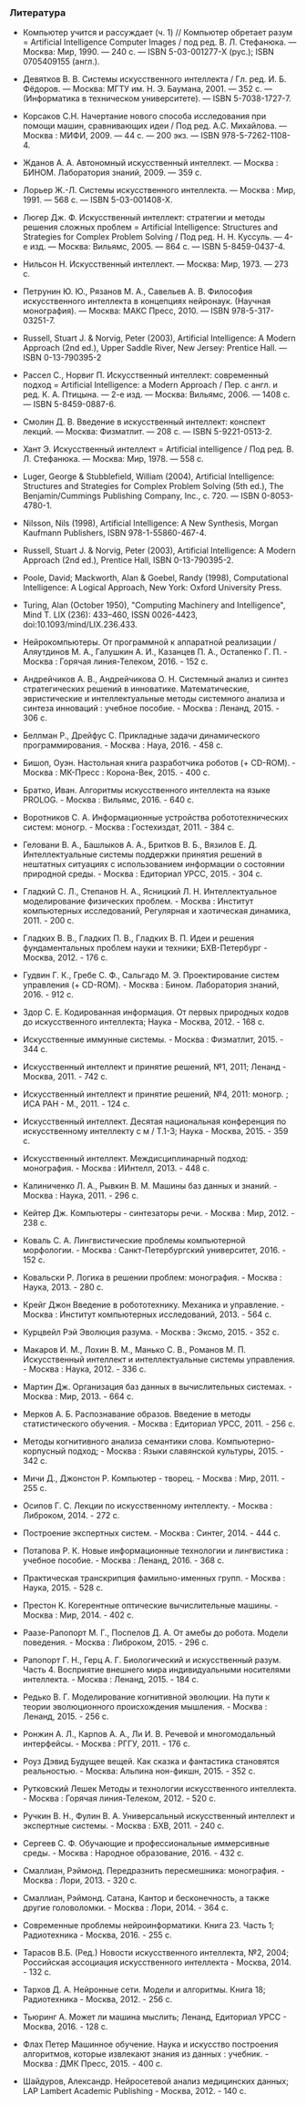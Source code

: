 ### Литература

* Компьютер учится и рассуждает (ч. 1) // Компьютер обретает разум = Artificial Intelligence Computer Images / под ред. В. Л. Стефанюка. — Москва: Мир, 1990. — 240 с. — ISBN 5-03-001277-X (рус.); ISBN 0705409155 (англ.).

* Девятков В. В. Системы искусственного интеллекта / Гл. ред. И. Б. Фёдоров. — Москва: МГТУ им. Н. Э. Баумана, 2001. — 352 с. — (Информатика в техническом университете). — ISBN 5-7038-1727-7.

* Корсаков С.Н. Начертание нового способа исследования при помощи машин, сравнивающих идеи / Под ред. А.С. Михайлова. — Москва : МИФИ, 2009. — 44 с. — 200 экз. — ISBN 978-5-7262-1108-4.

* Жданов А. А. Автономный искусственный интеллект. — Москва : БИНОМ. Лаборатория знаний, 2009. — 359 с.

* Лорьер Ж.-Л. Системы искусственного интеллекта. — Москва : Мир, 1991. — 568 с. — ISBN 5-03-001408-X.

* Люгер Дж. Ф. Искусственный интеллект: стратегии и методы решения сложных проблем = Artificial Intelligence: Structures and Strategies for Complex Problem Solving / Под ред. Н. Н. Куссуль. — 4-е изд. — Москва: Вильямс, 2005. — 864 с. — ISBN 5-8459-0437-4.

* Нильсон Н. Искусственный интеллект. — Москва: Мир, 1973. — 273 с.

* Петрунин Ю. Ю., Рязанов М. А., Савельев А. В. Философия искусственного интеллекта в концепциях нейронаук. (Научная монография). — Москва: МАКС Пресс, 2010. — ISBN 978-5-317-03251-7.

* Russell, Stuart J. & Norvig, Peter (2003), Artificial Intelligence: A Modern Approach (2nd ed.), Upper Saddle River, New Jersey: Prentice Hall. — ISBN 0-13-790395-2

* Рассел С., Норвиг П. Искусственный интеллект: современный подход = Artificial Intelligence: a Modern Approach / Пер. с англ. и ред. К. А. Птицына. — 2-е изд. — Москва: Вильямс, 2006. — 1408 с. — ISBN 5-8459-0887-6.

* Смолин Д. В. Введение в искусственный интеллект: конспект лекций. — Москва: Физматлит. — 208 с. — ISBN 5-9221-0513-2.

* Хант Э. Искусственный интеллект = Artificial intelligence / Под ред. В. Л. Стефанюка. — Москва: Мир, 1978. — 558 с.

* Luger, George & Stubblefield, William (2004), Artificial Intelligence: Structures and Strategies for Complex Problem Solving (5th ed.), The Benjamin/Cummings Publishing Company, Inc., с. 720. — ISBN 0-8053-4780-1.

* Nilsson, Nils (1998), Artificial Intelligence: A New Synthesis, Morgan Kaufmann Publishers, ISBN 978-1-55860-467-4.

* Russell, Stuart J. & Norvig, Peter (2003), Artificial Intelligence: A Modern Approach (2nd ed.), Prentice Hall, ISBN 0-13-790395-2.

* Poole, David; Mackworth, Alan & Goebel, Randy (1998), Computational Intelligence: A Logical Approach, New York: Oxford University Press.

* Turing, Alan (October 1950), "Computing Machinery and Intelligence", Mind Т. LIX (236): 433–460, ISSN 0026-4423, doi:10.1093/mind/LIX.236.433.

* Нейрокомпьютеры. От программной к аппаратной реализации / Аляутдинов М. А., Галушкин А. И., Казанцев П. А., Остапенко Г. П. - Москва : Горячая линия-Телеком, 2016. - 152 c.

* Андрейчиков А. В., Андрейчикова О. Н. Системный анализ и синтез стратегических решений в инноватике. Математические, эвристические и интеллектуальные методы системного анализа и синтеза инноваций : учебное пособие. - Москва : Ленанд, 2015. - 306 c.

* Беллман Р., Дрейфус С. Прикладные задачи динамического программирования. - Москва : Науа, 2016. - 458 c.

* Бишоп, Оуэн. Настольная книга разработчика роботов (+ CD-ROM). - Москва : МК-Пресс : Корона-Век, 2015. - 400 c.

* Братко, Иван. Алгоритмы искусственного интеллекта на языке PROLOG. - Москва : Вильямс, 2016. - 640 c.

* Воротников С. А. Информационные устройства робототехнических систем: моногр.  - Москва : Гостехиздат, 2011. - 384 c.

* Геловани В. А., Башлыков А. А., Бритков В. Б., Вязилов Е. Д. Интеллектуальные системы поддержки принятия решений в нештатных ситуациях с использованием информации о состоянии природной среды.  - Москва : Едиториал УРСС, 2015. - 304 c.

* Гладкий С. Л., Степанов Н. А., Ясницкий Л. Н. Интеллектуальное моделирование физических проблем. - Москва : Институт компьютерных исследований, Регулярная и хаотическая динамика, 2011. - 200 c.

* Гладких В. В., Гладких П. В., Гладких В. П. Идеи и решения фундаментальных проблем науки и техники; БХВ-Петербург - Москва, 2012. - 176 c.

* Гудвин Г. К., Гребе С. Ф., Сальгадо М. Э. Проектирование систем управления (+ CD-ROM).  - Москва : Бином. Лаборатория знаний, 2016. - 912 c.

* Здор С. Е. Кодированная информация. От первых природных кодов до искусственного интеллекта; Наука - Москва, 2012. - 168 c.

* Искусственные иммунные системы. - Москва : Физматлит, 2015. - 344 c.

* Искусственный интеллект и принятие решений, №1, 2011; Ленанд - Москва, 2011. - 742 c.

* Искусственный интеллект и принятие решений, №4, 2011: моногр. ; ИСА РАН - М., 2011. - 124 c.

* Искусственный интеллект. Десятая национальная конференция по искусственному интеллекту с м / Т.1-3; Наука - Москва, 2015. - 359 c.

* Искусственный интеллект. Междисциплинарный подход: монография. - Москва : ИИнтелл, 2013. - 448 c.

* Калиниченко Л. А., Рывкин В. М. Машины баз данных и знаний. - Москва : Наука, 2011. - 296 c.

* Кейтер Дж. Компьютеры - синтезаторы речи. - Москва : Мир, 2012. - 238 c.

* Коваль С. А. Лингвистические проблемы компьютерной морфологии. - Москва : Санкт-Петербургский университет, 2016. - 152 c.

* Ковальски Р. Логика в решении проблем: монография. - Москва : Наука, 2013. - 280 c.

* Крейг Джон Введение в робототехнику. Механика и управление. - Москва : Институт компьютерных исследований, 2013. - 564 c.

* Курцвейл Рэй Эволюция разума. - Москва : Эксмо, 2015. - 352 c.

* Макаров И. М., Лохин В. М., Манько С. В., Романов М. П. Искусственный интеллект и интеллектуальные системы управления. - Москва : Наука, 2012. - 336 c.

* Мартин Дж. Организация баз данных в вычислительных системах. - Москва : Мир, 2013. - 664 c.

* Мерков А. Б. Распознавание образов. Введение в методы статистического обучения. - Москва : Едиториал УРСС, 2011. - 256 c.

* Методы когнитивного анализа семантики слова. Компьютерно-корпусный подход;  - Москва : Языки славянской культуры, 2015. - 342 c.

* Мичи Д., Джонстон Р. Компьютер - творец. - Москва : Мир, 2011. - 255 c.

* Осипов Г. С. Лекции по искусственному интеллекту. - Москва : Либроком, 2014. - 272 c.

* Построение экспертных систем. - Москва : Синтег, 2014. - 444 c.

* Потапова Р. К. Новые информационные технологии и лингвистика : учебное пособие. - Москва : Ленанд, 2016. - 368 c.

* Практическая транскрипция фамильно-именных групп. - Москва : Наука, 2015. - 528 c.

* Престон К. Когерентные оптические вычислительные машины. - Москва : Мир, 2014. - 402 c.

* Раазе-Рапопорт М. Г., Поспелов Д. А. От амебы до робота. Модели поведения. - Москва : Либроком, 2015. - 296 c.

* Рапопорт Г. Н., Герц А. Г. Биологический и искусственный разум. Часть 4. Восприятие внешнего мира индивидуальными носителями интеллекта. - Москва : Ленанд, 2015. - 184 c.

* Редько В. Г. Моделирование когнитивной эволюции. На пути к теории эволюционного происхождения мышления. - Москва : Ленанд, 2015. - 256 c.

* Ронжин А. Л., Карпов А. А., Ли И. В. Речевой и многомодальный интерфейсы. - Москва : РГГУ, 2011. - 176 c.

* Роуз Дэвид Будущее вещей. Как сказка и фантастика становятся реальностью. - Москва: Альпина нон-фикшн, 2015. - 352 c.

* Рутковский Лешек Методы и технологии искусственного интеллекта. - Москва : Горячая линия-Телеком, 2012. - 520 c.

* Ручкин В. Н., Фулин В. А. Универсальный искусственный интеллект и экспертные системы. - Москва : БХВ, 2011. - 240 c.

* Сергеев С. Ф. Обучающие и профессиональные иммерсивные среды. - Москва : Народное образование, 2016. - 432 c.

* Смаллиан, Рэймонд. Передразнить пересмешника: монография. - Москва : Лори, 2013. - 320 c.

* Смаллиан, Рэймонд. Сатана, Кантор и бесконечность, а также другие головоломки. - Москва : Лори, 2014. - 364 c.

* Современные проблемы нейроинформатики. Книга 23. Часть 1; Радиотехника - Москва, 2016. - 255 c.

* Тарасов В.Б. (Ред.) Новости искусственного интеллекта, №2, 2004; Российская ассоциация искусственного интеллекта - Москва, 2014. - 132 c.

* Тархов Д. А. Нейронные сети. Модели и алгоритмы. Книга 18; Радиотехника - Москва, 2012. - 256 c.

* Тьюринг А. Может ли машина мыслить; Ленанд, Едиториал УРСС - Москва, 2016. - 128 c.

* Флах Петер Машинное обучение. Наука и искусство построения алгоритмов, которые извлекают знания из данных : учебник. - Москва : ДМК Пресс, 2015. - 400 c.

* Шайдуров, Александр. Нейросетевой анализ медицинских данных; LAP Lambert Academic Publishing - Москва, 2012. - 140 c.
